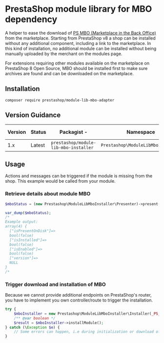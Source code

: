 # PrestaShop module library for MBO dependency

A helper to ease the download of [PS MBO (Marketplace in the Back Office)](https://github.com/PrestaShopCorp/ps_mbo) from the marketplace.
Starting from PrestaShop v8 a shop can be installed without any additional component, including a link to the marketplace. In this kind of installation, no additional module can be installed without being manually uploaded by the merchant on the modules page.

For extensions requiring other modules available on the marketplace on PrestaShop 8 Open Source, MBO should be installed first to make sure archives are found and can be downloaded on the marketplace.

## Installation

```
composer require prestashop/module-lib-mbo-adapter
```

## Version Guidance

| Version | Status         | Packagist           -| Namespace    | Repo                | Docs                | PHP Version  |
|---------|----------------|----------------------|--------------|---------------------|---------------------|--------------|
| 1.x     | Latest         | `prestashop/module-lib-mbo-installer` | `Prestashop\ModuleLibMboInstaller` | [v1.x][lib-1-repo] | N/A                 | >=5.6   |

[lib-1-repo]: https://github.com/PrestaShopCorp/module-lib-mbo-installer/tree/main

## Usage

Actions and messages can be triggered if the module is missing from the shop.
This example would be called from your module.

### Retrieve details about module MBO

```php
$mboStatus = (new Prestashop\ModuleLibMboInstaller\Presenter)->present();

var_dump($mboStatus);
/*
Example output:
array(4) {
  ["isPresentOnDisk"]=>
  bool(false)
  ["isInstalled"]=>
  bool(false)
  ["isEnabled"]=>
  bool(false)
  ["version"]=>
  NULL
}
/*
```

### Trigger download and installation of MBO

Because we cannot provide additional endpoints on PrestaShop's router, you have to implement you own controller/route to trigger the installation.

```php
try {
    $mboInstaller = new Prestashop\ModuleLibMboInstaller\Installer(_PS_VERSION_);
    /** @var boolean */
    $result = $mboInstaller->installModule();
} catch (\Exception $e) {
    // Some errors can happen, i.e during initialization or download of the module
}
```
